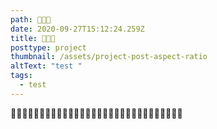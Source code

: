 ```yaml
---
path: 🥦🥦🥦
date: 2020-09-27T15:12:24.259Z
title: 🥦🥦🥦
posttype: project
thumbnail: /assets/project-post-aspect-ratio
altText: "test "
tags:
  - test
---
```

🧅🧅🧅🧅🧅🧅🧅🧅🧅🧅🧅🧅🧅🧅🧅🧅🧅🧅🧅🧅🧅🧅🧅🧅🧅🧅🧅🧅🧅🧅